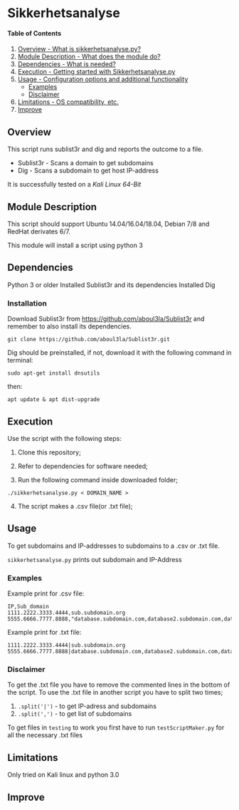 # Sikkerhetsanalyse

#### Table of Contents

1. [Overview - What is sikkerhetsanalyse.py?](#overview)
1. [Module Description - What does the module do?](#module-description)
1. [Dependencies - What is needed?](#dependencies)
1. [Execution - Getting started with Sikkerhetsanalyse.py](#execution)
1. [Usage - Configuration options and additional functionality](#usage)
    * [Examples](#examples)
    * [Disclaimer](#disclaimer)
1. [Limitations - OS compatibility, etc.](#limitations)
1. [Improve](#improve)

## Overview

This script runs sublist3r and dig and reports the outcome to a file.
 * Sublist3r - Scans a domain to get subdomains
 * Dig - Scans a subdomain to get host IP-address

It is successfully tested on a _Kali Linux 64-Bit_

## Module Description

This script should support Ubuntu 14.04/16.04/18.04, Debian 7/8 and RedHat derivates 6/7.

This module will install a script using python 3

## Dependencies  
  
Python 3 or older
Installed Sublist3r and its dependencies
Installed Dig

### Installation

Download Sublist3r from https://github.com/aboul3la/Sublist3r and remember to also install its dependencies.
```
git clone https://github.com/aboul3la/Sublist3r.git 
```

Dig should be preinstalled, if not, download it with the following command in terminal:
```
sudo apt-get install dnsutils
```
then:
```
apt update & apt dist-upgrade
```


## Execution

Use the script with the following steps:
1. Clone this repository;

2. Refer to dependencies for software needed;

3. Run the following command inside downloaded folder;

```
./sikkerhetsanalyse.py < DOMAIN_NAME >
```
4. The script makes a .csv file(or .txt file);


## Usage

To get subdomains and IP-addresses to subdomains to a .csv or .txt file.

`sikkerhetsanalyse.py` prints out subdomain and IP-Address

### Examples
Example print for .csv file:
```
IP,Sub_domain
1111.2222.3333.4444,sub.subdomain.org
5555.6666.7777.8888,"database.subdomain.com,database2.subdomain.com,database3.subdomain.com"
```

Example print for .txt file:
```
1111.2222.3333.4444|sub.subdomain.org
5555.6666.7777.8888|database.subdomain.com,database2.subdomain.com,database3.subdomain.com
```

### Disclaimer

To get the .txt file you have to remove the commented lines in the bottom of the script.
To use the .txt file in another script you have to split two times;
1. `.split('|')` - to get IP-adress and subdomains
2. `.split(',')` - to get list of subdomains


To get files in `testing` to work you first have to run `testScriptMaker.py` for all the necessary .txt files

## Limitations

Only tried on Kali linux and python 3.0

## Improve

